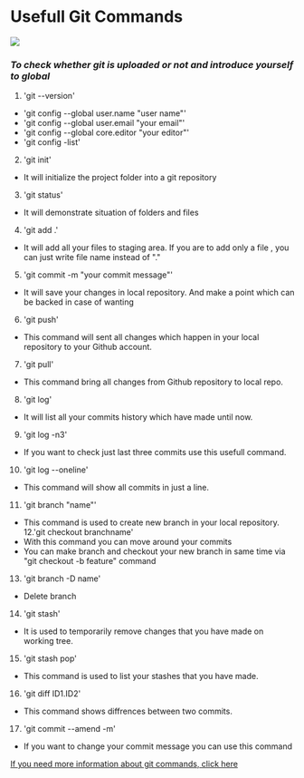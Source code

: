 # Usefull Git Commands
![](https://www.hostinger.web.tr/rehberler/wp-content/uploads/sites/6/2017/05/github-kullanimi-basit-git-komutlari-1-768x478.png)
### _To check whether git is uploaded or not and introduce yourself to global_
1. 'git --version'

 + 'git config --global user.name "user name"'
 + 'git config --global user.email "your email"'
 + 'git config --global core.editor "your editor"'
 + 'git config -list'

2. 'git init'
 +  It will initialize the project folder into a git repository

3. 'git status'
  * It will demonstrate situation of folders and files
4. 'git add .'
  * It will add all your files to staging area. If you are to add only a file , you can just write file name instead of "."
5. 'git commit -m "your commit message"'
  * It will save your changes in local repository. And make a point which can be backed in case of wanting

6. 'git push'
  * This command will sent all changes which happen in your local repository to your Github account.
7. 'git pull'
  * This command bring  all changes from Github repository to local repo.
8. 'git log'
  * It will list all your commits history which have made until now.
9. 'git log -n3'
  * If you want to check just last three commits use this usefull command.
10. 'git log --oneline'
  * This command will show all commits in just a line.
11. 'git branch "name"'
  * This command is used to create new branch in your local repository.
12.'git checkout branchname'
  * With this command you can move around your commits
  * You can make branch and checkout your new branch in same time via "git checkout -b feature" command
13. 'git branch -D name'
  *  Delete branch
14. 'git stash'
  * It is used to temporarily remove changes that you have made on working tree.
15. 'git stash  pop'
  * This command is used to list your stashes that you have made.
16. 'git diff ID1.ID2'
  * This command shows diffrences between two commits.
17. 'git commit --amend -m'
 * If you want to change your commit message you can use this command 
 
[If you need more information about git commands, click here](https://git-scm.com/book/en/v2)
